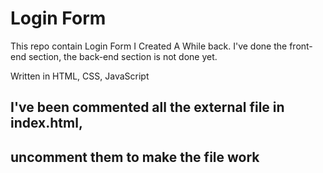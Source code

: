 # Login Form

This repo contain Login Form I Created A While back.
I've done the front-end section, the back-end section is not done yet.

Written in HTML, CSS, JavaScript

## I've been commented all the external file in index.html,
## uncomment them to make the file work
